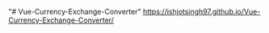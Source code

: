 "# Vue-Currency-Exchange-Converter" 
https://ishjotsingh97.github.io/Vue-Currency-Exchange-Converter/
